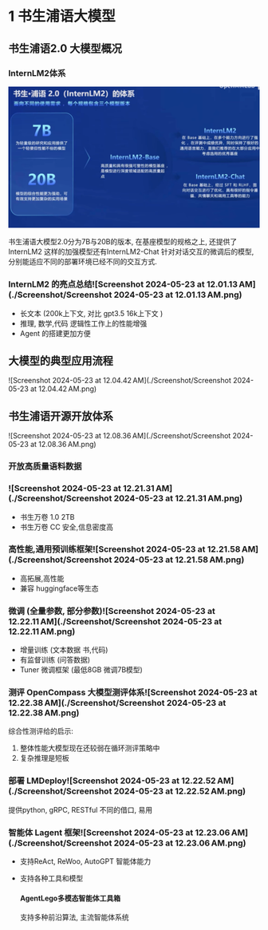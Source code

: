 # 1 书生浦语大模型

## 书生浦语2.0 大模型概况

### InternLM2体系

![1](./Screenshot/1.png)

书生浦语大模型2.0分为7B与20B的版本, 在基座模型的规格之上, 还提供了InternLM2 这样的加强模型还有InternLM2-Chat 针对对话交互的微调后的模型, 分别能适应不同的部署环境已经不同的交互方式.

### InternLM2 的亮点总结![Screenshot 2024-05-23 at 12.01.13 AM](./Screenshot/Screenshot 2024-05-23 at 12.01.13 AM.png)

- 长文本 (200k上下文, 对比 gpt3.5 16k上下文 )
- 推理, 数学,代码 逻辑性工作上的性能增强
- Agent 的搭建更加方便

## 大模型的典型应用流程

![Screenshot 2024-05-23 at 12.04.42 AM](./Screenshot/Screenshot 2024-05-23 at 12.04.42 AM.png)

## 书生浦语开源开放体系

![Screenshot 2024-05-23 at 12.08.36 AM](./Screenshot/Screenshot 2024-05-23 at 12.08.36 AM.png)

### 开放高质量语料数据

### ![Screenshot 2024-05-23 at 12.21.31 AM](./Screenshot/Screenshot 2024-05-23 at 12.21.31 AM.png)

- 书生万卷 1.0 2TB 
- 书生万卷 CC 安全,信息密度高

### 高性能,通用预训练框架![Screenshot 2024-05-23 at 12.21.58 AM](./Screenshot/Screenshot 2024-05-23 at 12.21.58 AM.png)

- 高拓展,高性能
- 兼容 huggingface等生态

### 微调 (全量参数, 部分参数)![Screenshot 2024-05-23 at 12.22.11 AM](./Screenshot/Screenshot 2024-05-23 at 12.22.11 AM.png)

- 增量训练 (文本数据 书,代码)
- 有监督训练 (问答数据)
- Tuner 微调框架 (最低8GB 微调7B模型)

### 测评 OpenCompass 大模型测评体系![Screenshot 2024-05-23 at 12.22.38 AM](./Screenshot/Screenshot 2024-05-23 at 12.22.38 AM.png)

综合性测评给的启示: 

1. 整体性能大模型现在还较弱在循环测评策略中
2. 复杂推理是短板

### 部署 LMDeploy![Screenshot 2024-05-23 at 12.22.52 AM](./Screenshot/Screenshot 2024-05-23 at 12.22.52 AM.png)

提供python, gRPC, RESTful 不同的借口, 易用

### 智能体 Lagent 框架![Screenshot 2024-05-23 at 12.23.06 AM](./Screenshot/Screenshot 2024-05-23 at 12.23.06 AM.png)

- 支持ReAct, ReWoo, AutoGPT 智能体能力

- 支持各种工具和模型

  #### AgentLego多模态智能体工具箱 

  支持多种前沿算法, 主流智能体系统